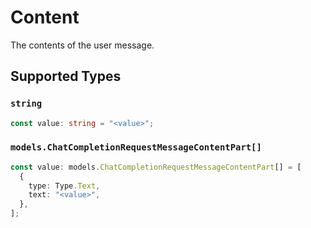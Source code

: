 # Content

The contents of the user message.



## Supported Types

### `string`

```typescript
const value: string = "<value>";
```

### `models.ChatCompletionRequestMessageContentPart[]`

```typescript
const value: models.ChatCompletionRequestMessageContentPart[] = [
  {
    type: Type.Text,
    text: "<value>",
  },
];
```

